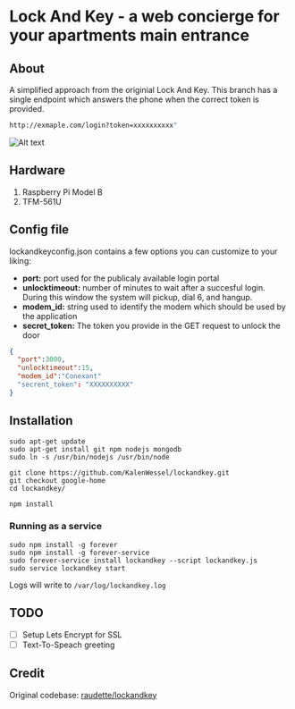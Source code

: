 # Lock And Key - a web concierge for your apartments main entrance
## About
A simplified approach from the originial Lock And Key. This branch has a single endpoint which answers the phone when the correct token is provided.

```bash
http://exmaple.com/login?token=xxxxxxxxxx"
```

![Alt text](http://i.imgur.com/eVtwtzu.jpg "")

## Hardware
1. Raspberry Pi Model B
2. TFM-561U

## Config file
lockandkeyconfig.json contains a few options you can customize to your liking: 
* **port:** port used for the publicaly available login portal
* **unlocktimeout:** number of minutes to wait after a succesful login. During this window the system will pickup, dial 6, and hangup. 
* **modem_id:** string used to identify the modem which should be used by the application 
* **secret_token:** The token you provide in the GET request to unlock the door 
```json
{
  "port":3000,
  "unlocktimeout":15,
  "modem_id":"Conexant"
  "secrent_token": "XXXXXXXXXX"
}
```

## Installation
```
sudo apt-get update
sudo apt-get install git npm nodejs mongodb
sudo ln -s /usr/bin/nodejs /usr/bin/node

git clone https://github.com/KalenWessel/lockandkey.git
git checkout google-home
cd lockandkey/

npm install
```

### Running as a service
```
sudo npm install -g forever
sudo npm install -g forever-service
sudo forever-service install lockandkey --script lockandkey.js
sudo service lockandkey start
```

Logs will write to `/var/log/lockandkey.log`

## TODO
- [ ] Setup Lets Encrypt for SSL
- [ ] Text-To-Speach greeting

## Credit
Original codebase: [raudette/lockandkey](https://github.com/raudette/lockandkey)  
